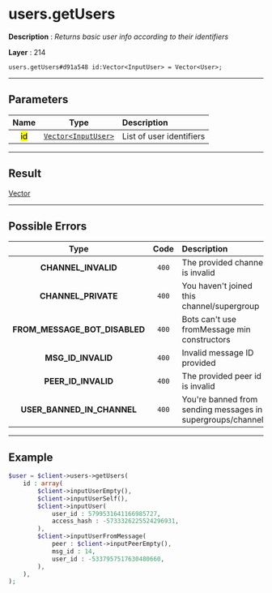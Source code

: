 # users.getUsers

**Description** : *Returns basic user info according to their identifiers*

**Layer** : 214

```tl
users.getUsers#d91a548 id:Vector<InputUser> = Vector<User>;
```

---

## Parameters

| Name | Type | Description |
| :---: | :---: | :--- |
| <mark>id</mark> | [`Vector<InputUser>`](type/InputUser) | List of user identifiers |

---

## Result

[Vector<User>](type/User)

---

## Possible Errors

| Type | Code | Description |
| :---: | :---: | :--- |
| **CHANNEL_INVALID** | `400` | The provided channel is invalid |
| **CHANNEL_PRIVATE** | `400` | You haven't joined this channel/supergroup |
| **FROM_MESSAGE_BOT_DISABLED** | `400` | Bots can't use fromMessage min constructors |
| **MSG_ID_INVALID** | `400` | Invalid message ID provided |
| **PEER_ID_INVALID** | `400` | The provided peer id is invalid |
| **USER_BANNED_IN_CHANNEL** | `400` | You're banned from sending messages in supergroups/channels |

---

## Example

```php
$user = $client->users->getUsers(
	id : array(
		$client->inputUserEmpty(),
		$client->inputUserSelf(),
		$client->inputUser(
			user_id : 5799531641166985727,
			access_hash : -5733326225524296931,
		),
		$client->inputUserFromMessage(
			peer : $client->inputPeerEmpty(),
			msg_id : 14,
			user_id : -5337957517630480660,
		),
	),
);
```